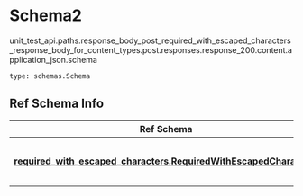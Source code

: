 # Schema2
unit_test_api.paths.response_body_post_required_with_escaped_characters_response_body_for_content_types.post.responses.response_200.content.application_json.schema
```
type: schemas.Schema
```

## Ref Schema Info
Ref Schema | Input Type | Output Type
---------- | ---------- | -----------
[**required_with_escaped_characters.RequiredWithEscapedCharacters**](../../../../../../../../components/schema/required_with_escaped_characters.md) | [required_with_escaped_characters.RequiredWithEscapedCharactersDictInput](../../../../../../../../components/schema/required_with_escaped_characters.md#requiredwithescapedcharactersdictinput), [required_with_escaped_characters.RequiredWithEscapedCharactersDict](../../../../../../../../components/schema/required_with_escaped_characters.md#requiredwithescapedcharactersdict), str, datetime.date, datetime.datetime, uuid.UUID, int, float, bool, None, list, tuple, bytes, io.FileIO, io.BufferedReader | [required_with_escaped_characters.RequiredWithEscapedCharactersDict](../../../../../../../../components/schema/required_with_escaped_characters.md#requiredwithescapedcharactersdict), str, float, int, bool, None, tuple, bytes, io.FileIO
